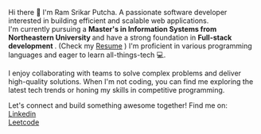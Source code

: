 Hi there 👋
I'm Ram Srikar Putcha. A passionate software developer interested in building efficient and scalable web applications.  
I'm currently pursuing a <b> Master's in Information Systems from Northeastern University </b> and have a strong foundation in <b> Full-stack development </b>. (Check my [Resume](https://drive.google.com/file/d/1FPW7vJ3WjJuiqmYWm_J7TpBMhDQxfZVQ/view) )
I'm proficient in various programming languages and eager to learn all-things-tech 💻.

I enjoy collaborating with teams to solve complex problems and deliver high-quality solutions. When I'm not coding, you can find me exploring the latest tech trends or honing my skills in competitive programming. 

Let's connect and build something awesome together! 
Find me on:   
[Linkedin](https://www.linkedin.com/in/rsputcha/)  
[Leetcode](https://leetcode.com/u/navina_ga/)





